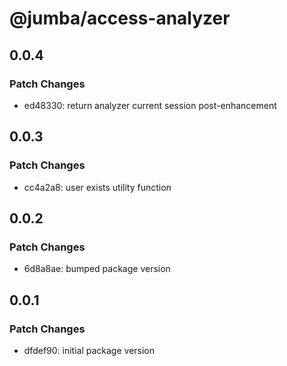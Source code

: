 # @jumba/access-analyzer

## 0.0.4

### Patch Changes

- ed48330: return analyzer current session post-enhancement

## 0.0.3

### Patch Changes

- cc4a2a8: user exists utility function

## 0.0.2

### Patch Changes

- 6d8a8ae: bumped package version

## 0.0.1

### Patch Changes

- dfdef90: initial package version
